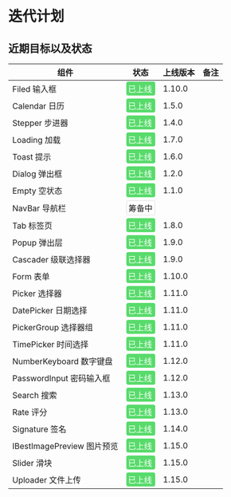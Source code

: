 # 迭代计划

## 近期目标以及状态

| 组件                       | 状态                                                                                                  | 上线版本 | 备注 |
| -------------------------- | ----------------------------------------------------------------------------------------------------- | -------- | ---- |
| Filed 输入框               | <div style="padding:2px 4px;background:#58DB6B;color:#fff;border-radius:4px;">已上线</div>            | 1.10.0   |      |
| Calendar 日历              | <div style="padding:2px 4px;background:#58DB6B;color:#fff;border-radius:4px;">已上线</div>            | 1.5.0    |      |
| Stepper 步进器             | <div style="padding:2px 4px;background:#58DB6B;color:#fff;border-radius:4px;">已上线</div>            | 1.4.0    |      |
| Loading 加载               | <div style="padding:2px 4px;background:#58DB6B;color:#fff;border-radius:4px;">已上线</div>            | 1.7.0    |      |
| Toast 提示                 | <div style="padding:2px 4px;background:#58DB6B;color:#fff;border-radius:4px;">已上线</div>            | 1.6.0    |      |
| Dialog 弹出框              | <div style="padding:2px 4px;background:#58DB6B;color:#fff;border-radius:4px;">已上线</div>            | 1.2.0    |      |
| Empty 空状态               | <div style="padding:2px 4px;background:#58DB6B;color:#fff;border-radius:4px;">已上线</div>            | 1.1.0    |      |
| NavBar 导航栏              | <div style="padding:2px 4px;background:#FFF;border-radius:4px;border:1px solid #dcdee0;">筹备中</div> |          |      |
| Tab 标签页                 | <div style="padding:2px 4px;background:#58DB6B;color:#fff;border-radius:4px;">已上线</div>            | 1.8.0    |      |
| Popup 弹出层               | <div style="padding:2px 4px;background:#58DB6B;color:#fff;border-radius:4px;">已上线</div>            | 1.9.0    |      |
| Cascader 级联选择器        | <div style="padding:2px 4px;background:#58DB6B;color:#fff;border-radius:4px;">已上线</div>            | 1.9.0    |      |
| Form 表单                  | <div style="padding:2px 4px;background:#58DB6B;color:#fff;border-radius:4px;">已上线</div>            | 1.10.0   |      |
| Picker 选择器              | <div style="padding:2px 4px;background:#58DB6B;color:#fff;border-radius:4px;">已上线</div>            | 1.11.0   |      |
| DatePicker 日期选择        | <div style="padding:2px 4px;background:#58DB6B;color:#fff;border-radius:4px;">已上线</div>            | 1.11.0   |      |
| PickerGroup 选择器组       | <div style="padding:2px 4px;background:#58DB6B;color:#fff;border-radius:4px;">已上线</div>            | 1.11.0   |      |
| TimePicker 时间选择        | <div style="padding:2px 4px;background:#58DB6B;color:#fff;border-radius:4px;">已上线</div>            | 1.11.0   |      |
| NumberKeyboard 数字键盘    | <div style="padding:2px 4px;background:#58DB6B;color:#fff;border-radius:4px;">已上线</div>            | 1.12.0   |      |
| PasswordInput 密码输入框   | <div style="padding:2px 4px;background:#58DB6B;color:#fff;border-radius:4px;">已上线</div>            | 1.12.0   |      |
| Search 搜索                | <div style="padding:2px 4px;background:#58DB6B;color:#fff;border-radius:4px;">已上线</div>            | 1.13.0   |      |
| Rate 评分                  | <div style="padding:2px 4px;background:#58DB6B;color:#fff;border-radius:4px;">已上线</div>            | 1.13.0   |      |
| Signature 签名             | <div style="padding:2px 4px;background:#58DB6B;color:#fff;border-radius:4px;">已上线</div>            | 1.14.0   |      |
| IBestImagePreview 图片预览 | <div style="padding:2px 4px;background:#58DB6B;color:#fff;border-radius:4px;">已上线</div>            | 1.15.0   |      |
| Slider 滑块                | <div style="padding:2px 4px;background:#58DB6B;color:#fff;border-radius:4px;">已上线</div>            | 1.15.0   |      |
| Uploader 文件上传          | <div style="padding:2px 4px;background:#58DB6B;color:#fff;border-radius:4px;">已上线</div>            | 1.15.0   |      |
